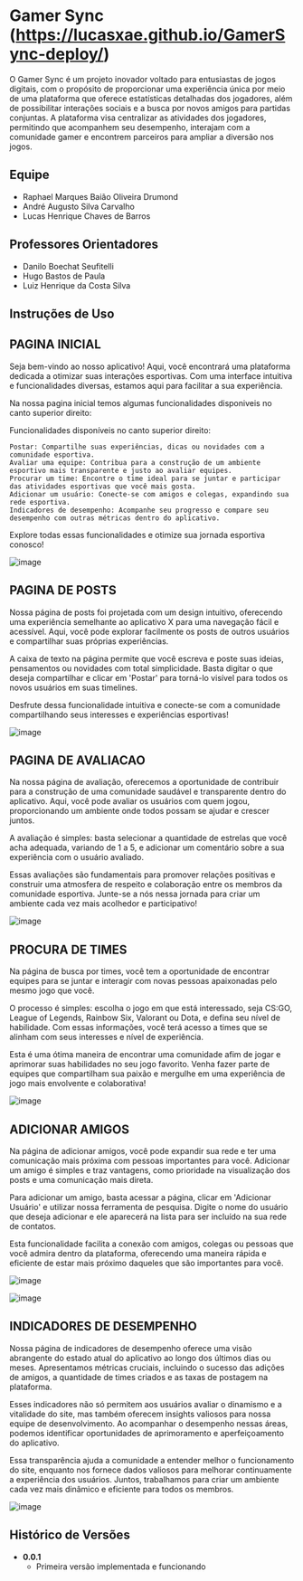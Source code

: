 # Gamer Sync (https://lucasxae.github.io/GamerSync-deploy/)

O Gamer Sync é um projeto inovador voltado para entusiastas de jogos digitais, com o propósito de proporcionar uma experiência única por meio de uma plataforma que oferece estatísticas detalhadas dos jogadores, além de possibilitar interações sociais e a busca por novos amigos para partidas conjuntas. A plataforma visa centralizar as atividades dos jogadores, permitindo que acompanhem seu desempenho, interajam com a comunidade gamer e encontrem parceiros para ampliar a diversão nos jogos.

## Equipe

- Raphael Marques Baião Oliveira Drumond
- André Augusto Silva Carvalho
- Lucas Henrique Chaves de Barros

## Professores Orientadores

- Danilo Boechat Seufitelli
- Hugo Bastos de Paula
- Luiz Henrique da Costa Silva

## Instruções de Uso

## PAGINA INICIAL

Seja bem-vindo ao nosso aplicativo! Aqui, você encontrará uma plataforma dedicada a otimizar suas interações esportivas. Com uma interface intuitiva e funcionalidades diversas, estamos aqui para facilitar a sua experiência.

Na nossa pagina inicial temos algumas funcionalidades disponiveis no canto superior direito:

Funcionalidades disponíveis no canto superior direito:

    Postar: Compartilhe suas experiências, dicas ou novidades com a comunidade esportiva.
    Avaliar uma equipe: Contribua para a construção de um ambiente esportivo mais transparente e justo ao avaliar equipes.
    Procurar um time: Encontre o time ideal para se juntar e participar das atividades esportivas que você mais gosta.
    Adicionar um usuário: Conecte-se com amigos e colegas, expandindo sua rede esportiva.
    Indicadores de desempenho: Acompanhe seu progresso e compare seu desempenho com outras métricas dentro do aplicativo.

Explore todas essas funcionalidades e otimize sua jornada esportiva conosco!

![image](https://github.com/ICEI-PUC-Minas-PPLES-TI/plf-es-2023-2-ti2-1381100-gamersync/assets/125704966/0fee9239-42cb-44dd-b5f9-c1fbb0a2a151)

## PAGINA DE POSTS

Nossa página de posts foi projetada com um design intuitivo, oferecendo uma experiência semelhante ao aplicativo X para uma navegação fácil e acessível. Aqui, você pode explorar facilmente os posts de outros usuários e compartilhar suas próprias experiências.

A caixa de texto na página permite que você escreva e poste suas ideias, pensamentos ou novidades com total simplicidade. Basta digitar o que deseja compartilhar e clicar em 'Postar' para torná-lo visível para todos os novos usuários em suas timelines.

Desfrute dessa funcionalidade intuitiva e conecte-se com a comunidade compartilhando seus interesses e experiências esportivas!

![image](https://github.com/ICEI-PUC-Minas-PPLES-TI/plf-es-2023-2-ti2-1381100-gamersync/assets/125704966/c1747429-bc27-43fe-9bf5-c0fb95d57735)

## PAGINA DE AVALIACAO

Na nossa página de avaliação, oferecemos a oportunidade de contribuir para a construção de uma comunidade saudável e transparente dentro do aplicativo. Aqui, você pode avaliar os usuários com quem jogou, proporcionando um ambiente onde todos possam se ajudar e crescer juntos.

A avaliação é simples: basta selecionar a quantidade de estrelas que você acha adequada, variando de 1 a 5, e adicionar um comentário sobre a sua experiência com o usuário avaliado.

Essas avaliações são fundamentais para promover relações positivas e construir uma atmosfera de respeito e colaboração entre os membros da comunidade esportiva. Junte-se a nós nessa jornada para criar um ambiente cada vez mais acolhedor e participativo!

![image](https://github.com/ICEI-PUC-Minas-PPLES-TI/plf-es-2023-2-ti2-1381100-gamersync/assets/125704966/1926f88a-4a18-4e14-b948-a7ee26c6bcea)

## PROCURA DE TIMES 

Na página de busca por times, você tem a oportunidade de encontrar equipes para se juntar e interagir com novas pessoas apaixonadas pelo mesmo jogo que você.

O processo é simples: escolha o jogo em que está interessado, seja CS:GO, League of Legends, Rainbow Six, Valorant ou Dota, e defina seu nível de habilidade. Com essas informações, você terá acesso a times que se alinham com seus interesses e nível de experiência.

Esta é uma ótima maneira de encontrar uma comunidade afim de jogar e aprimorar suas habilidades no seu jogo favorito. Venha fazer parte de equipes que compartilham sua paixão e mergulhe em uma experiência de jogo mais envolvente e colaborativa!

![image](https://github.com/ICEI-PUC-Minas-PPLES-TI/plf-es-2023-2-ti2-1381100-gamersync/assets/125704966/8fa01b23-71c2-44c0-b5ee-89146588def9)

## ADICIONAR AMIGOS

Na página de adicionar amigos, você pode expandir sua rede e ter uma comunicação mais próxima com pessoas importantes para você. Adicionar um amigo é simples e traz vantagens, como prioridade na visualização dos posts e uma comunicação mais direta.

Para adicionar um amigo, basta acessar a página, clicar em 'Adicionar Usuário' e utilizar nossa ferramenta de pesquisa. Digite o nome do usuário que deseja adicionar e ele aparecerá na lista para ser incluído na sua rede de contatos.

Esta funcionalidade facilita a conexão com amigos, colegas ou pessoas que você admira dentro da plataforma, oferecendo uma maneira rápida e eficiente de estar mais próximo daqueles que são importantes para você.

![image](https://github.com/ICEI-PUC-Minas-PPLES-TI/plf-es-2023-2-ti2-1381100-gamersync/assets/125704966/44674700-ff26-425c-aeca-b655466976f6)

![image](https://github.com/ICEI-PUC-Minas-PPLES-TI/plf-es-2023-2-ti2-1381100-gamersync/assets/125704966/b1300068-186a-416d-8dd0-7005e9107dc0)

## INDICADORES DE DESEMPENHO

Nossa página de indicadores de desempenho oferece uma visão abrangente do estado atual do aplicativo ao longo dos últimos dias ou meses. Apresentamos métricas cruciais, incluindo o sucesso das adições de amigos, a quantidade de times criados e as taxas de postagem na plataforma.

Esses indicadores não só permitem aos usuários avaliar o dinamismo e a vitalidade do site, mas também oferecem insights valiosos para nossa equipe de desenvolvimento. Ao acompanhar o desempenho nessas áreas, podemos identificar oportunidades de aprimoramento e aperfeiçoamento do aplicativo.

Essa transparência ajuda a comunidade a entender melhor o funcionamento do site, enquanto nos fornece dados valiosos para melhorar continuamente a experiência dos usuários. Juntos, trabalhamos para criar um ambiente cada vez mais dinâmico e eficiente para todos os membros.

![image](https://github.com/ICEI-PUC-Minas-PPLES-TI/plf-es-2023-2-ti2-1381100-gamersync/assets/125704966/51d3c891-3bc0-42d4-a12c-866c66230893)


## Histórico de Versões

- **0.0.1**
  - Primeira versão implementada e funcionando
